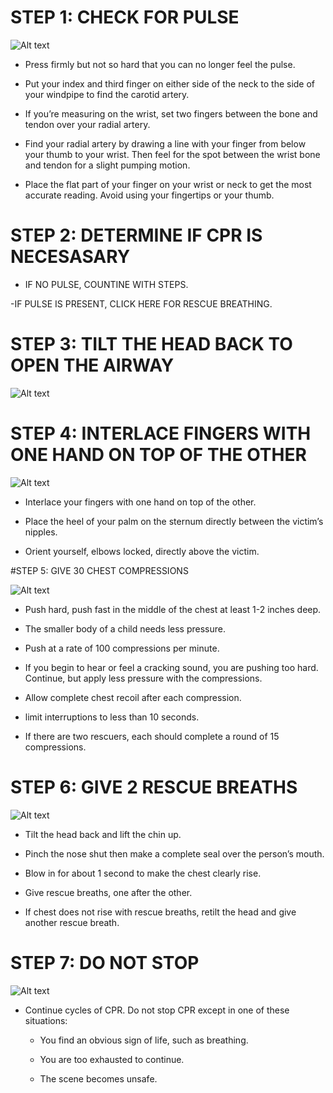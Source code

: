 # STEP 1: CHECK FOR PULSE

![Alt text](\Images\AdultShock\adultShock7.jpg)

-  Press firmly but not so hard that you can no longer feel the pulse. 

-  Put your index and third finger on either side of the neck to the side of your windpipe to find the carotid artery.

- If you’re measuring on the wrist, set two fingers between the bone and tendon over your radial artery.

- Find your radial artery by drawing a line with your finger from below your thumb to your wrist. Then feel for the spot between the wrist bone and tendon for a slight pumping motion.

- Place the flat part of your finger on your wrist or neck to get the most accurate reading. Avoid using your fingertips or your thumb.

# STEP 2: DETERMINE IF CPR IS NECESASARY

- IF NO PULSE, COUNTINE WITH STEPS.

-IF PULSE IS PRESENT, CLICK HERE FOR RESCUE BREATHING.

# STEP 3: TILT THE HEAD BACK TO OPEN THE AIRWAY

![Alt text](\Images\AdultCPR\adultCPR14.jpg)

# STEP 4: INTERLACE FINGERS WITH ONE HAND ON TOP OF THE OTHER

![Alt text](\Images\AdultCPR\adultCPR15.jpg)

- Interlace your fingers with one hand on top of the other. 

- Place the heel of your palm on the sternum directly between the victim’s nipples.

- Orient yourself, elbows locked, directly above the victim.

#STEP 5: GIVE 30 CHEST COMPRESSIONS

![Alt text](\Images\AdultCPR\adultCPR16.jpg)

- Push hard, push fast in the middle of the chest at least 1-2 inches deep. 

- The smaller body of a child needs less pressure.

- Push at a rate of 100 compressions per minute.

- If you begin to hear or feel a cracking sound, you are pushing too hard. Continue, but apply less pressure with the compressions.

- Allow complete chest recoil after each compression.

- limit interruptions to less than 10 seconds.

- If there are two rescuers, each should complete a round of 15 compressions.

# STEP 6: GIVE 2 RESCUE BREATHS

![Alt text](\Images\AdultCPR\adultCPR9.jpg)

- Tilt the head back and lift the chin up.

- Pinch the nose shut then make a complete seal over the person’s mouth.

- Blow in for about 1 second to make the
chest clearly rise.

- Give rescue breaths, one after the other.

- If chest does not rise with rescue breaths, retilt the head and give another rescue breath.

# STEP 7: DO NOT STOP

![Alt text](\Images\AdultCPR\adultCPR12.jpg)

- Continue cycles of CPR. Do not stop CPR except in one of these situations:

    - You find an obvious sign of life,    such as breathing.

    - You are too exhausted to continue.

    - The scene becomes unsafe.
